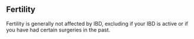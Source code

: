 ## Fertility

Fertility is generally not affected by IBD, excluding if your IBD is active or if you have had certain surgeries in the past.

